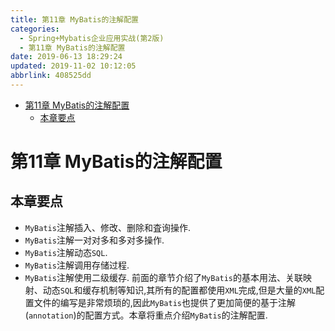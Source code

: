```yaml
---
title: 第11章 MyBatis的注解配置
categories: 
  - Spring+Mybatis企业应用实战(第2版)
  - 第11章 MyBatis的注解配置
date: 2019-06-13 18:29:24
updated: 2019-11-02 10:12:05
abbrlink: 408525dd
---
```

<div id='my_toc'>

- [第11章 MyBatis的注解配置](/JavaReadingNotes/408525dd/#第11章-MyBatis的注解配置)
    - [本章要点](/JavaReadingNotes/408525dd/#本章要点)

</div>
<!--more-->
<script>if (navigator.platform.toLowerCase() == 'win32'){document.getElementById('my_toc').style.display = 'none';}</script>

<!--end-->
# 第11章 MyBatis的注解配置 #
## 本章要点 ##
- `MyBatis`注解插入、修改、删除和査询操作.
- `MyBatis`注解一对对多和多对多操作.
- `MyBatis`注解动态`SQL`.
- `MyBatis`注解调用存储过程.
- `MyBatis`注解使用二级缓存.
前面的章节介绍了`MyBatis`的基本用法、关联映射、动态`SQL`和缓存机制等知识,其所有的配置都使用`XML`完成,但是大量的`XML`配置文件的编写是非常烦琐的,因此`MyBatis`也提供了更加简便的基于注解(`annotation`)的配置方式。本章将重点介绍`MyBatis`的注解配置.

